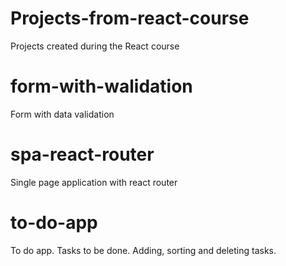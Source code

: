 # Projects-from-react-course
Projects created during the React course

# form-with-walidation
Form with data validation

# spa-react-router
Single page application with react router

# to-do-app
To do app. Tasks to be done. Adding, sorting and deleting tasks.
